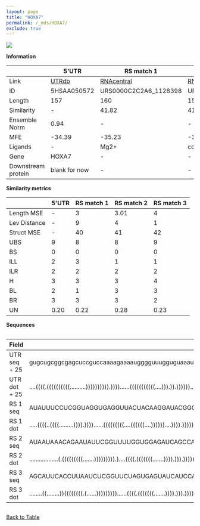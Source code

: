 ```yaml
---
layout: page
title: "HOXA7"
permalink: /_mds/HOXA7/
exclude: true
---
```




![](../../alns_9.28.22/aln_5HSAA050572_0.994.png?raw=true)


**Information**

| | 5'UTR       | RS match 1   | RS match 2  | RS match 3 |
| ---- | ----------- | ----------- | ----------- | ----------- |
| Link | <a href="http://utrdb.ba.itb.cnr.it/getutr/5HSAA050572/1" target="_blank" rel="noopener noreferrer">UTRdb</a>   | <a href="https://rnacentral.org/rna/URS0000C2C2A6/1128398" target="_blank" rel="noopener noreferrer">RNAcentral</a>     |<a href="https://rnacentral.org/rna/URS0002327137/317936" target="_blank" rel="noopener noreferrer">RNAcentral</a>  | <a href="https://rnacentral.org/rna/URS0002330387/1170562" target="_blank" rel="noopener noreferrer">RNAcentral</a>   |
| ID | 5HSAA050572     | URS0000C2C2A6_1128398     | URS0002327137_317936     | URS0002330387_1170562     |
| Length | 157     |  160    | 159   |  158    |
| Similarity | - | 41.82 | 41.82 | 42.22 |
| Ensemble Norm | 0.94 | - | - | - |
| MFE | -34.39 | -35.23 | -35.54 | -33.50 |
| Ligands | - | Mg2+ | cobalamin | cobalamin |
| Gene | HOXA7 | - | - | - |
| Downstream protein | blank for now    |    -    | -  | - |


**Similarity metrics**

| | 5'UTR       | RS match 1   | RS match 2  | RS match 3 |
| ---- | ----------- | ----------- | ----------- | ----------- |
| Length MSE | - | 3 | 3.01 | 4 |
| Lev Distance | - | 9 | 4 | 1 |
| Struct MSE | - | 40 | 41 | 42 |
| UBS| 9 | 8 | 8 | 9 |
| BS | 0 | 0 | 0 | 0 |
| ILL | 2 | 3 | 1 | 1 |
| ILR | 2 | 2 | 2 | 2 |
| H | 3 | 3 | 3 | 4 |
| BL | 2 | 1 | 3 | 3 |
| BR | 3 | 3 | 3 | 2 |
| UN | 0.20 | 0.22 | 0.28 | 0.23 |

**Sequences**


<div style="overflow-x:auto;">

<table>
<colgroup>
<col width="30%" />
<col width="70%" />
</colgroup>
<thead>
<tr class="header">
<th>Field</th>
<th>Description</th>
</tr>
</thead>
<tbody>
<tr>
<td markdown="span">UTR seq + 25 </td>
<td markdown="span"> gugcugcggcgagcuccguccaaaagaaaaugggguuugguguaaaucuggggguguaauguuaucauauaucacucuaccucguaaaaccgacacugaaagcugccggacaacaaaucacaggucaaaauuATGAGTTCTTCGTATTATGTGAACG </td>
</tr>
<tr>
<td markdown="span">UTR dot + 25  </td>
<td markdown="span"> ....((((.((((((((((..........)))))))))).))))......(((((((((((....))).)).))))))..(((((((....(((.(((.....((........)).....))))))....)))))))....................
</td>
</tr>


<tr>
<td markdown="span">RS 1 seq </td>
<td markdown="span"> AUAUUUCCUCGGUAGGUGAGGUUACUACAAGGAUACGGGUUGCUGCCGUAAAAGGAUGGAGACAUUCUGAACUGGUUAGCAGGUUUUGCCGAACAAAGAAGGCUUAAUCUAACGCAACUUCAUUGCCUUGCAGAGCUAAAACUUGAACGAGAUAAAAUGG
</td>
</tr>


<tr>
<td markdown="span">RS 1 dot </td>
<td markdown="span"> .....((((..((((.........)))).))))......(((((((((....((((((....))))))....)))).)))))(((((((....(((.((((................)))).)))....)))))))........................
</td>
</tr>


<tr>
<td markdown="span">RS 2 seq </td>
<td markdown="span"> AUAAUAAACAGAAUAUUCGGUUUUGGUGGAGAUCAGCCACCAAAGGUAACGGGGAAAGUUCGGUGGAAAUCCGGCACUGUCCCGCAACUGUGAAGGAAAGACAAAAAACUGAAAAUUAACUUUCCAAGUCAGGAUGCCCGCCGAAGUAUACUAAUAAGU
</td>
</tr>


<tr>
<td markdown="span">RS 2 dot </td>
<td markdown="span"> ..................(.(((((((((.......))))))))).)....((((.(((((((.......)))).))).))))(((.(((....((((((...................))))))....)))..)))......................
</td>
</tr>


<tr>
<td markdown="span">RS 3 seq </td>
<td markdown="span"> AGCAUUCACCUUAAUCUCGGUUCUAGUGAGUAUCAUCCACUAGAGGUAACGGGGAAAGUCCGGUGUAAGUCCGGCGCUGUCCCGCAGCUGUAAUCAAGGAAAAAAAGAAAAAUAUUAACCUUGUCAGUCAGAAUGCCCGCCGAUAAGUCAAAACAACC
</td>
</tr>


<tr>
<td markdown="span">RS 3 dot </td>
<td markdown="span"> ........((........))((((((((.(......)))))))))......((((.(((((((.......)))).))).))))(((.(((....(((((...................))))).....)))..)))......................
</td>
</tr>

</tbody>
</table>


</div>


[Back to Table](../../display)
